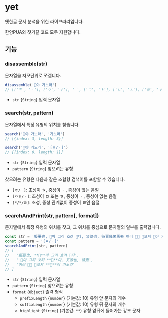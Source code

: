 # yet

옛한글 문서 분석을 위한 라이브러리입니다.

한양PUA와 첫가끝 코드 모두 지원합니다.

## 기능

### disassemble(str)

문자열을 자모단위로 쪼갭니다.

```js
disassemble('야 가노라')
// [['ᄒ', 'ᆞ'], ['ㅇ', 'ㅑ'], ' ', ['ㄱ', 'ㅏ'], ['ㄴ', 'ㅗ'], ['ㄹ', 'ㅏ']]
```

* `str` {`String`} 입력 문자열


### search(str, pattern)

문자열에서 특정 유형의 위치를 찾습니다.

```js
search('야 가노라', '가노라')
// [{index: 3, length: 3}]

search('야 가노라', '[ㅎ/ᆞ]')
// [{index: 0, length: 1}]
```

* `str` {`String`} 입력 문자열
* `pattern` {`String`} 찾으려는 유형

찾으려는 유형은 다음과 같은 조합형 검색어를 포함할 수 있습니다.
- `[ㅎ/ᆞ]`: 초성이 ㅎ, 중성이 ᆞ, 종성이 없는 음절
- `[ㅁㅎ/ᆞ]`: 초성이 ㅁ 또는 ㅎ, 중성이 ᆞ, 종성이 없는 음절
- `[*/*/ㄹ]`: 초성, 중성 관계없이 종성이 ㄹ인 음절


### searchAndPrint(str, pattern[, format])

문자열에서 특정 유형의 위치를 찾고, 그 위치를 중심으로 문자열의 일부를 출력합니다.

```js
const str = '擬要也, 마 그리 호려 다, 又欲也, 待賣幾箇馬去 여러  오져 야 가노라'
const pattern = '[ㅎ/ᆞ]'
searchAndPrint(str, pattern)
// [
//   '擬要也, ****마 그리 호려 다',
//   ' 마 그리 호려 ****다, 又欲也, 待賣',
//   '여러  오져 ****야 가노라'
// ]
```

* `str` {`String`} 입력 문자열
* `pattern` {`String`} 찾으려는 유형
* `format` {`Object`} 출력 형식
  - `prefixLength` {`number`} (기본값: 10) 유형 앞 문자의 개수
  - `suffixLength` {`number`} (기본값: 10) 유형 뒤 문자의 개수
  - `highlight` {`String`} (기본값: `**`) 유형 앞뒤에 들어가는 강조 문자
